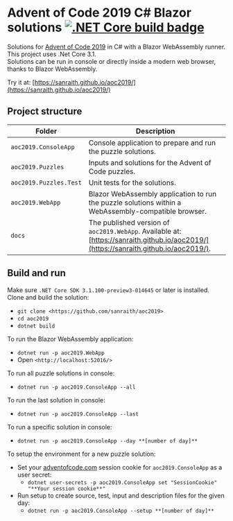 # Advent of Code 2019 C# Blazor solutions [![.NET Core build badge](https://github.com/sanraith/aoc2019/workflows/.NET%20Core/badge.svg)](https://github.com/sanraith/aoc2019/actions)

Solutions for [Advent of Code 2019](https://adventofcode.com/2019) in C# with a Blazor WebAssembly runner. This project uses .Net Core 3.1.  
Solutions can be run in console or directly inside a modern web browser, thanks to Blazor WebAssembly.

Try it at: [https://sanraith.github.io/aoc2019/](https://sanraith.github.io/aoc2019/)

## Project structure

| Folder          | Description
| ---        | ---
| `aoc2019.ConsoleApp` | Console application to prepare and run the puzzle solutions.
| `aoc2019.Puzzles`  | Inputs and solutions for the Advent of Code puzzles.
| `aoc2019.Puzzles.Test` | Unit tests for the solutions.
| `aoc2019.WebApp`  | Blazor WebAssembly application to run the puzzle solutions within a WebAssembly-compatible browser.
| `docs`     | The published version of `aoc2019.WebApp`. Available at: [https://sanraith.github.io/aoc2019/](https://sanraith.github.io/aoc2019/).

## Build and run

Make sure `.NET Core SDK 3.1.100-preview3-014645` or later is installed.  
Clone and build the solution:

- `git clone <https://github.com/sanraith/aoc2019>`
- `cd aoc2019`
- `dotnet build`

To run the Blazor WebAssembly application:

- `dotnet run -p aoc2019.WebApp`
- Open `<http://localhost:52016/>`

To run all puzzle solutions in console:

- `dotnet run -p aoc2019.ConsoleApp --all`

To run the last solution in console:

- `dotnet run -p aoc2019.ConsoleApp --last`

To run a specific solution in console:

- `dotnet run -p aoc2019.ConsoleApp --day **[number of day]**`

To setup the environment for a new puzzle solution:

- Set your [adventofcode.com](adventofcode.com) session cookie for `aoc2019.ConsoleApp` as a user secret:
  - `dotnet user-secrets -p aoc2019.ConsoleApp set "SessionCookie" "**Your session cookie**"`
- Run setup to create source, test, input and description files for the given day:
  - `dotnet run -p aoc2019.ConsoleApp --setup **[number of day]**`

